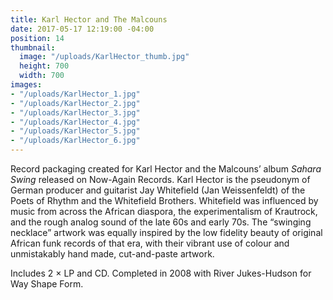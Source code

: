 ```yaml
---
title: Karl Hector and The Malcouns
date: 2017-05-17 12:19:00 -04:00
position: 14
thumbnail:
  image: "/uploads/KarlHector_thumb.jpg"
  height: 700
  width: 700
images:
- "/uploads/KarlHector_1.jpg"
- "/uploads/KarlHector_2.jpg"
- "/uploads/KarlHector_3.jpg"
- "/uploads/KarlHector_4.jpg"
- "/uploads/KarlHector_5.jpg"
- "/uploads/KarlHector_6.jpg"
---
```


Record packaging created for Karl Hector and the Malcouns’ album *Sahara Swing* released on Now-Again Records. Karl Hector is the pseudonym of German producer and guitarist Jay Whitefield (Jan Weissenfeldt) of the Poets of Rhythm and the Whitefield Brothers. Whitefield was influenced by music from across the African diaspora, the experimentalism of Krautrock, and the rough analog sound of the late 60s and early 70s. The “swinging necklace” artwork was equally inspired by the low fidelity beauty of original African funk records of that era, with their vibrant use of colour and unmistakably hand made, cut-and-paste artwork. 

Includes 2 × LP and CD. Completed in 2008 with River Jukes-Hudson for Way Shape Form.
